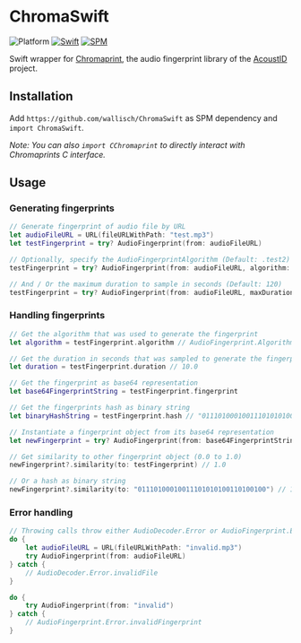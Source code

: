 # ChromaSwift

![Platform](https://img.shields.io/badge/Platform-macOS%20%7C%20iOS%20%7C%20tvOS-inactive)
[![Swift](https://img.shields.io/badge/Swift-5-orange)](https://swift.org/)
[![SPM](https://img.shields.io/badge/SPM-compatible-success)](https://swift.org/package-manager/)

Swift wrapper for [Chromaprint](https://github.com/acoustid/chromaprint), the audio fingerprint library of the [AcoustID](https://acoustid.org/) project.

## Installation

Add `https://github.com/wallisch/ChromaSwift` as SPM dependency and `import ChromaSwift`.

*Note: You can also `import CChromaprint` to directly interact with Chromaprints C interface.*

## Usage

### Generating fingerprints

``` swift
// Generate fingerprint of audio file by URL
let audioFileURL = URL(fileURLWithPath: "test.mp3")
let testFingerprint = try? AudioFingerprint(from: audioFileURL)

// Optionally, specify the AudioFingerprintAlgorithm (Default: .test2)
testFingerprint = try? AudioFingerprint(from: audioFileURL, algorithm: .test4)

// And / Or the maximum duration to sample in seconds (Default: 120)
testFingerprint = try? AudioFingerprint(from: audioFileURL, maxDuration: 10.0)
```

### Handling fingerprints

``` swift
// Get the algorithm that was used to generate the fingerprint
let algorithm = testFingerprint.algorithm // AudioFingerprint.Algorithm.test2

// Get the duration in seconds that was sampled to generate the fingerprint
let duration = testFingerprint.duration // 10.0

// Get the fingerprint as base64 representation
let base64FingerprintString = testFingerprint.fingerprint

// Get the fingerprints hash as binary string
let binaryHashString = testFingerprint.hash // "01110100010011101010100110100100"

// Instantiate a fingerprint object from its base64 representation
let newFingerprint = try? AudioFingerprint(from: base64FingerprintString!, duration: duration)

// Get similarity to other fingerprint object (0.0 to 1.0)
newFingerprint?.similarity(to: testFingerprint) // 1.0

// Or a hash as binary string
newFingerprint?.similarity(to: "01110100010011101010100110100100") // 1.0

```
### Error handling

``` swift
// Throwing calls throw either AudioDecoder.Error or AudioFingerprint.Error
do {
    let audioFileURL = URL(fileURLWithPath: "invalid.mp3")
    try AudioFingerprint(from: audioFileURL)
} catch {
    // AudioDecoder.Error.invalidFile
}

do {
    try AudioFingerprint(from: "invalid")
} catch {
    // AudioFingerprint.Error.invalidFingerprint
}

```
